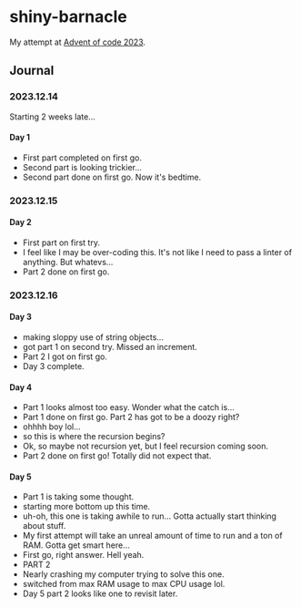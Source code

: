 # shiny-barnacle
My attempt at [Advent of code 2023](https://adventofcode.com/2023).

## Journal

### 2023.12.14
Starting 2 weeks late...
#### Day 1
* First part completed on first go.
* Second part is looking trickier...
* Second part done on first go. Now it's bedtime.

### 2023.12.15
#### Day 2
* First part on first try.
* I feel like I may be over-coding this. It's not like I need to pass a linter of anything. But whatevs...
* Part 2 done on first go. 

### 2023.12.16
#### Day 3
* making sloppy use of string objects...
* got part 1 on second try. Missed an increment.
* Part 2 I got on first go.
* Day 3 complete.

#### Day 4
* Part 1 looks almost too easy. Wonder what the catch is...
* Part 1 done on first go. Part 2 has got to be a doozy right?
* ohhhh boy lol...
* so this is where the recursion begins?
* Ok, so maybe not recursion yet, but I feel recursion coming soon.
* Part 2 done on first go! Totally did not expect that.

#### Day 5
* Part 1 is taking some thought.
* starting more bottom up this time.
* uh-oh, this one is taking awhile to run... Gotta actually start thinking about stuff.
* My first attempt will take an unreal amount of time to run and a ton of RAM. Gotta get smart here...
* First go, right answer. Hell yeah.
* PART 2
* Nearly crashing my computer trying to solve this one.
* switched from max RAM usage to max CPU usage lol.
* Day 5 part 2 looks like one to revisit later.
